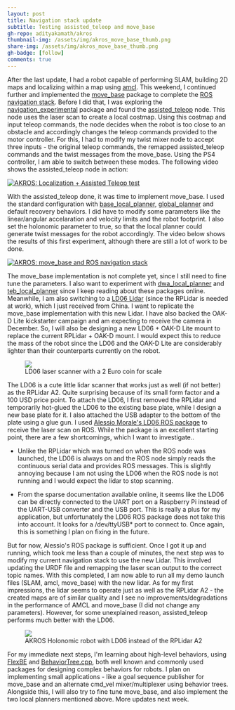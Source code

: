 ```yaml
---
layout: post
title: Navigation stack update
subtitle: Testing assisted_teleop and move_base
gh-repo: adityakamath/akros
thumbnail-img: /assets/img/akros_move_base_thumb.png
share-img: /assets/img/akros_move_base_thumb.png
gh-badge: [follow]
comments: true
---
```


After the last update, I had a robot capable of performing SLAM, building 2D maps and localizing within a map using [amcl](http://wiki.ros.org/amcl). This weekend, I continued further and implemented the [move_base](http://wiki.ros.org/move_base) package to complete the [ROS navigation stack](http://wiki.ros.org/navigation). Before I did that, I was exploring the [navigation_experimental](http://wiki.ros.org/navigation_experimental) package and found the [assisted_teleop](http://wiki.ros.org/assisted_teleop?distro=noetic) node. This node uses the laser scan to create a local costmap. Using this costmap and input teleop commands, the node decides when the robot is too close to an obstacle and accordingly changes the teleop commands provided to the motor controller. For this, I had to modify my twist mixer node to accept three inputs - the original teleop commands, the remapped assisted_teleop commands and the twist messages from the move_base. Using the PS4 controller, I am able to switch between these modes. The following video shows the assisted_teleop node in action:

  [![AKROS: Localization + Assisted Teleop test](https://adityakamath.github.io/assets/img/akros_assisted_teleop_ss.png)](https://www.youtube.com/watch?v=CMW9YnUrFxs "AKROS: Localization + Assisted Teleop test")
  
With the assisted_teleop done, it was time to implement move_base. I used the standard configuration with [base_local_planner](http://wiki.ros.org/base_local_planner), [global_planner](http://wiki.ros.org/global_planner) and default recovery behaviors. I did have to modify some parameters like the linear/angular accelaration and velocity limits and the robot footprint. I also set the holonomic parameter to true, so that the local planner could generate twist messages for the robot accordingly. The video below shows the results of this first experiment, although there are still a lot of work to be done. 
  
  [![AKROS: move_base and ROS navigation stack](https://adityakamath.github.io/assets/img/akros_move_base_ss.png)](https://www.youtube.com/watch?v=DU5ga8xqMbQ "AKROS: move_base and ROS navigation stack")
  
The move_base implementation is not complete yet, since I still need to fine tune the parameters. I also want to experiment with [dwa_local_planner](http://wiki.ros.org/dwa_local_planner) and [teb_local_planner](http://wiki.ros.org/teb_local_planner) since I keep reading about these packages online. Meanwhile, I am also switching to a [LD06 Lidar](https://www.inno-maker.com/product/lidar-ld06/) (since the RPLidar is needed at work), which I just received from China. I want to replicate the move_base implementation with this new Lidar. I have also backed the OAK-D Lite kickstarter campaign and am expecting to receive the camera in December. So, I will also be designing a new LD06 + OAK-D Lite mount to replace the current RPLidar + OAK-D mount. I would expect this to reduce the mass of the robot since the LD06 and the OAK-D Lite are considerably lighter than their counterparts currently on the robot.
   
<figure class="aligncenter">
	<img src="https://adityakamath.github.io/assets/img/akros_ld06.jpg" />
  <figcaption>LD06 laser scanner with a 2 Euro coin for scale</figcaption>
</figure>
  
The LD06 is a cute little lidar scanner that works just as well (if not better) as the RPLidar A2. Quite surprising because of its small form factor and a 100 USD price point. To attach the LD06, I first removed the RPLidar and temporarily hot-glued the LD06 to the existing base plate, while I design a new base plate for it. I also attached the USB adapter to the bottom of the plate using a glue gun. I used [Alessio Morale's LD06 ROS package](https://github.com/AlessioMorale/ld06_lidar) to receive the laser scan on ROS. While the package is an excellent starting point, there are a few shortcomings, which I want to investigate..
  
* Unlike the RPLidar which was turned on when the ROS node was launched, the LD06 is always on and the ROS node simply reads the continuous serial data and provides ROS messages. This is slightly annoying because I am not using the LD06 when the ROS node is not running and I would expect the lidar to stop scanning. 
  
* From the sparse documentation available online, it seems like the LD06 can be directly connected to the UART port on a Raspberry Pi instead of the UART-USB converter and the USB port. This is really a plus for my application, but unfortunately the LD06 ROS package does not take this into account. It looks for a /dev/ttyUSB* port to connect to. Once again, this is something I plan on fixing in the future. 
  
But for now, Alessio's ROS package is sufficient. Once I got it up and running, which took me less than a couple of minutes, the next step was to modify my current navigation stack to use the new Lidar. This involved updating the URDF file and remapping the laser scan output to the correct topic names. With this completed, I am now able to run all my demo launch files (SLAM, amcl, move_base) with the new lidar. As for my first impressions, the lidar seems to operate just as well as the RPLidar A2 - the created maps are of similar quality and I see no improvements/degradations in the performance of AMCL and move_base (I did not change any parameters). However, for some unexplained reason, assisted_teleop performs much better with the LD06. 
  
<figure class="aligncenter">
	<img src="https://adityakamath.github.io/assets/img/akros_with_ld06.jpg" />
  <figcaption>AKROS Holonomic robot with LD06 instead of the RPLidar A2</figcaption>
</figure>
  
For my immediate next steps, I'm learning about high-level behaviors, using [FlexBE](http://wiki.ros.org/flexbe) and [BehaviorTree.cpp](https://www.behaviortree.dev/), both well known and commonly used packages for designing complex behaviors for robots. I plan on implementing small applications - like a goal sequence publisher for move_base and an alternate cmd_vel mixer/multiplexer using behavior trees. Alongside this, I will also try to fine tune move_base, and also implement the two local planners mentioned above. More updates next week. 

